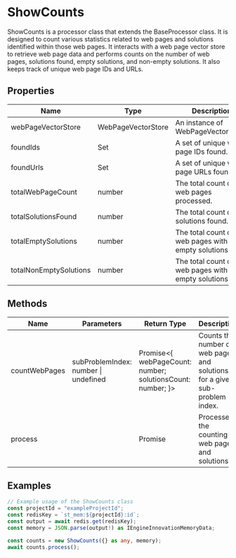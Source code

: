 # ShowCounts

ShowCounts is a processor class that extends the BaseProcessor class. It is designed to count various statistics related to web pages and solutions identified within those web pages. It interacts with a web page vector store to retrieve web page data and performs counts on the number of web pages, solutions found, empty solutions, and non-empty solutions. It also keeps track of unique web page IDs and URLs.

## Properties

| Name                    | Type                        | Description                                           |
|-------------------------|-----------------------------|-------------------------------------------------------|
| webPageVectorStore      | WebPageVectorStore          | An instance of WebPageVectorStore.                    |
| foundIds                | Set<string>                 | A set of unique web page IDs found.                   |
| foundUrls               | Set<string>                 | A set of unique web page URLs found.                  |
| totalWebPageCount       | number                      | The total count of web pages processed.               |
| totalSolutionsFound     | number                      | The total count of solutions found.                   |
| totalEmptySolutions     | number                      | The total count of web pages with empty solutions.    |
| totalNonEmptySolutions  | number                      | The total count of web pages with non-empty solutions.|

## Methods

| Name             | Parameters                            | Return Type                  | Description                                                                 |
|------------------|---------------------------------------|------------------------------|-----------------------------------------------------------------------------|
| countWebPages    | subProblemIndex: number \| undefined  | Promise<{ webPageCount: number; solutionsCount: number; }> | Counts the number of web pages and solutions for a given sub-problem index. |
| process          |                                       | Promise<void>                | Processes the counting of web pages and solutions.                          |

## Examples

```typescript
// Example usage of the ShowCounts class
const projectId = "exampleProjectId";
const redisKey = `st_mem:${projectId}:id`;
const output = await redis.get(redisKey);
const memory = JSON.parse(output!) as IEngineInnovationMemoryData;

const counts = new ShowCounts({} as any, memory);
await counts.process();
```